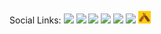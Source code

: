 Social Links: <a href="https://github.com/2E0PGS/" target="_blank"><img style="max-width: 20px;" src="/assets/images/social/github.ico"/></a> <a href="https://bitbucket.org/2E0PGS/" target="_blank"><img style="max-width: 20px;" src="/assets/images/social/bitbucket.ico"/></a> <a href="https://twitter.com/M3PGS" target="_blank"><img style="max-width: 20px;" src="/assets/images/social/twitter.ico"/></a> <a href="https://www.facebook.com/2e0pgs" target="_blank"><img style="max-width: 20px;" src="/assets/images/social/facebook.ico"/></a> <a href="https://www.youtube.com/channel/UC4IVhv2NEz8Piceh4ot91og" target="_blank"><img style="max-width: 20px;" src="/assets/images/social/youtube.ico"/></a> <a href="https://www.minds.com/2E0PGS" target="_blank"><img style="max-width: 20px;" src="/assets/images/social/minds.ico"/></a> <a href="https://untappd.com/user/2e0pgs" target="_blank"><img style="max-width: 20px;" src="/assets/images/social/untappd.jpg"/></a>
